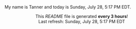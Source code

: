 My name is Tanner and today is Sunday, July 28, 5:17 PM EDT.

<p align="center">This <i>README</i> file is generated <b>every 3 hours</b>!</br>Last refresh: Sunday, July 28, 5:17 PM EDT<br /></p>
